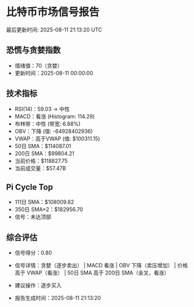 # 比特币市场信号报告

最后更新时间: 2025-08-11 21:13:20 UTC

## 恐慌与贪婪指数
- 情绪值：70（贪婪）
- 更新时间：2025-08-11 00:00:00

## 技术指标
- RSI(14)：59.03 → 中性
- MACD：看涨 (Histogram: 114.29)
- 布林带：中性 (带宽: 6.88%)
- OBV：下降 (值: -64928402936)
- VWAP：高于VWAP (值: $100311.15)
- 50日 SMA：$114087.01
- 200日 SMA：$99804.21
- 当前价格：$118827.75
- 当前成交量：$57.47B

## Pi Cycle Top
- 111日 SMA：$108009.82
- 350日 SMA×2：$182956.70
- 信号：未达顶部

## 综合评估
- 信号得分：0.80
- 信号详情：贪婪（逐步卖出） | MACD 看涨 | OBV 下降（卖压增加） | 价格高于 VWAP（看涨） | 50日 SMA 高于 200日 SMA（金叉，看涨）
- 建议操作：逐步买入

- 报告生成时间：2025-08-11 21:13:20